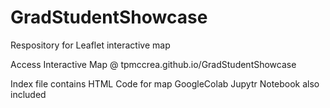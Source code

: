 # GradStudentShowcase

Respository for Leaflet interactive map

Access Interactive Map @ tpmccrea.github.io/GradStudentShowcase

Index file contains HTML Code for map 
GoogleColab Jupytr Notebook also included
